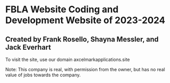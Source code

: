 <h1>FBLA Website Coding and Development Website of 2023-2024</h1>
<h2>Created by Frank Rosello, Shayna Messler, and Jack Everhart</h2>
<p>To visit the site, use our domain axcelmarkapplications.site</p>
<p>Note: This company is real, with permission from the owner, but has no real value of jobs towards the company.</p>
